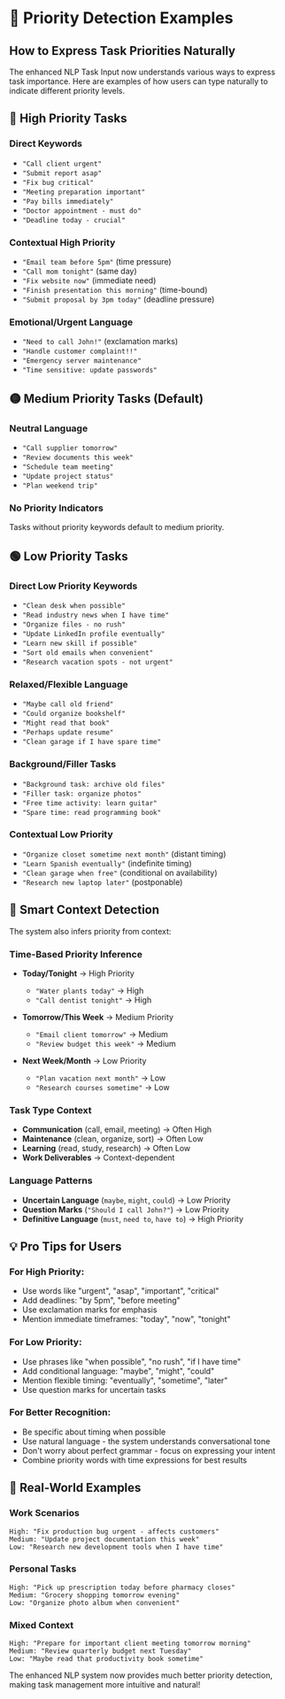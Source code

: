 # 🎯 Priority Detection Examples

## How to Express Task Priorities Naturally

The enhanced NLP Task Input now understands various ways to express task importance. Here are examples of how users can type naturally to indicate different priority levels.

## 🔴 High Priority Tasks

### Direct Keywords

- `"Call client urgent"`
- `"Submit report asap"`
- `"Fix bug critical"`
- `"Meeting preparation important"`
- `"Pay bills immediately"`
- `"Doctor appointment - must do"`
- `"Deadline today - crucial"`

### Contextual High Priority

- `"Email team before 5pm"` (time pressure)
- `"Call mom tonight"` (same day)
- `"Fix website now"` (immediate need)
- `"Finish presentation this morning"` (time-bound)
- `"Submit proposal by 3pm today"` (deadline pressure)

### Emotional/Urgent Language

- `"Need to call John!"` (exclamation marks)
- `"Handle customer complaint!!"`
- `"Emergency server maintenance"`
- `"Time sensitive: update passwords"`

## 🟡 Medium Priority Tasks (Default)

### Neutral Language

- `"Call supplier tomorrow"`
- `"Review documents this week"`
- `"Schedule team meeting"`
- `"Update project status"`
- `"Plan weekend trip"`

### No Priority Indicators

Tasks without priority keywords default to medium priority.

## 🟢 Low Priority Tasks

### Direct Low Priority Keywords

- `"Clean desk when possible"`
- `"Read industry news when I have time"`
- `"Organize files - no rush"`
- `"Update LinkedIn profile eventually"`
- `"Learn new skill if possible"`
- `"Sort old emails when convenient"`
- `"Research vacation spots - not urgent"`

### Relaxed/Flexible Language

- `"Maybe call old friend"`
- `"Could organize bookshelf"`
- `"Might read that book"`
- `"Perhaps update resume"`
- `"Clean garage if I have spare time"`

### Background/Filler Tasks

- `"Background task: archive old files"`
- `"Filler task: organize photos"`
- `"Free time activity: learn guitar"`
- `"Spare time: read programming book"`

### Contextual Low Priority

- `"Organize closet sometime next month"` (distant timing)
- `"Learn Spanish eventually"` (indefinite timing)
- `"Clean garage when free"` (conditional on availability)
- `"Research new laptop later"` (postponable)

## 🧠 Smart Context Detection

The system also infers priority from context:

### Time-Based Priority Inference

- **Today/Tonight** → High Priority

  - `"Water plants today"` → High
  - `"Call dentist tonight"` → High

- **Tomorrow/This Week** → Medium Priority

  - `"Email client tomorrow"` → Medium
  - `"Review budget this week"` → Medium

- **Next Week/Month** → Low Priority
  - `"Plan vacation next month"` → Low
  - `"Research courses sometime"` → Low

### Task Type Context

- **Communication** (call, email, meeting) → Often High
- **Maintenance** (clean, organize, sort) → Often Low
- **Learning** (read, study, research) → Often Low
- **Work Deliverables** → Context-dependent

### Language Patterns

- **Uncertain Language** (`maybe`, `might`, `could`) → Low Priority
- **Question Marks** (`"Should I call John?"`) → Low Priority
- **Definitive Language** (`must`, `need to`, `have to`) → High Priority

## 💡 Pro Tips for Users

### For High Priority:

- Use words like "urgent", "asap", "important", "critical"
- Add deadlines: "by 5pm", "before meeting"
- Use exclamation marks for emphasis
- Mention immediate timeframes: "today", "now", "tonight"

### For Low Priority:

- Use phrases like "when possible", "no rush", "if I have time"
- Add conditional language: "maybe", "might", "could"
- Mention flexible timing: "eventually", "sometime", "later"
- Use question marks for uncertain tasks

### For Better Recognition:

- Be specific about timing when possible
- Use natural language - the system understands conversational tone
- Don't worry about perfect grammar - focus on expressing your intent
- Combine priority words with time expressions for best results

## 🎯 Real-World Examples

### Work Scenarios

```
High: "Fix production bug urgent - affects customers"
Medium: "Update project documentation this week"
Low: "Research new development tools when I have time"
```

### Personal Tasks

```
High: "Pick up prescription today before pharmacy closes"
Medium: "Grocery shopping tomorrow evening"
Low: "Organize photo album when convenient"
```

### Mixed Context

```
High: "Prepare for important client meeting tomorrow morning"
Medium: "Review quarterly budget next Tuesday"
Low: "Maybe read that productivity book sometime"
```

The enhanced NLP system now provides much better priority detection, making task management more intuitive and natural!
